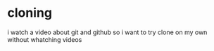 # cloning
i watch a video about git and github so i want to try clone on my own without whatching videos 
